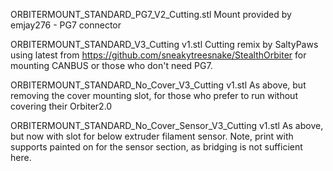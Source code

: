 ORBITERMOUNT_STANDARD_PG7_V2_Cutting.stl
Mount provided by emjay276 - PG7 connector

ORBITERMOUNT_STANDARD_V3_Cutting v1.stl
Cutting remix by SaltyPaws using latest from https://github.com/sneakytreesnake/StealthOrbiter for mounting CANBUS or those who don't need PG7.

ORBITERMOUNT_STANDARD_No_Cover_V3_Cutting v1.stl
As above, but removing the cover mounting slot, for those who prefer to run without covering their Orbiter2.0

ORBITERMOUNT_STANDARD_No_Cover_Sensor_V3_Cutting v1.stl
As above, but now with slot for below extruder filament sensor. Note, print with supports painted on for the sensor section, as bridging is not sufficient here.
